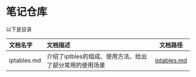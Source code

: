 # 笔记仓库

以下是目录

| 文档名字    | 文档描述                                                | 文档路径                     |
| :---------- | :------------------------------------------------------ | ---------------------------- |
| iptables.md | 介绍了iptbles的组成、使用方法、给出了部分常用的使用场景 | [iptables.md](./iptables.md) |

